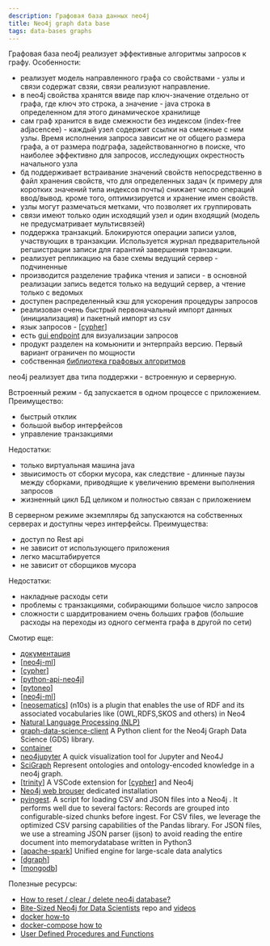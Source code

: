 ```yaml
---
description: Графовая база данных neo4j
title: Neo4j graph data base
tags: data-bases graphs
---
```

Графовая база neo4j реализует эффективные алгоритмы запросов к графу. Особенности:

- реализует модель направленного графа со свойствами - узлы и связи содержат свзяи, связи реализуют направление.
- в neo4j свойства хранятся ввиде пар ключ-значение отдельно от графа, где ключ это строка, а значение - java строка в определенном для этого динамическое хранилище
- сам граф хранится в виде смежности без индексом (index-free adjacencee) - каждый узел содержит ссылки на смежные с ним узлы. Время исполнения запроса зависит не от общего размера графа, а от размера подграфа, задействованногно в поиске, что наиболее эффективно для запросов, исследующих окрестность начального узла
- бд поддерживает встраивание значений свойств непосредственно в файл хранения свойств, что для определенных задач (к примеру для коротких значений типа индексов почты) снижает число операций ввод/вывод. кроме того, оптимизируется и хранение имен свойств.
- узлы могут размечаться метками, что позволяет их группировать
- связи имеют только один исходящий узел и один входящий (модель не предусматривает мультисвязей)
- поддержка транзакций. Блокируются операции записи узлов, участвующих в транзакции. Используется журнал предварительной регшистрации записи для гарантий завершения транзакции.
- реализует репликацию на базе схемы ведущий сервер - подчиненные
- производится разделение трафика чтения и записи - в основной реализации запись ведется только на ведущий сервер, а чтение только с ведомых
- доступен распределенный кэш для ускорения процедуры запросов
- реализован очень быстрый первоначальный импорт данных (инициализация) и пакетный импорт из csv
- язык запросов - [[cypher]]
- есть [gui endpoint](https://neo4j.com/developer/neo4j-browser/) для визуализации запросов
- продукт разделен на комьюнити и энтерпрайз версию. Первый вариант ограничен по мощности
- собственная [библиотека графовых алгоритмов](https://neo4j.com/developer/graph-data-science/graph-algorithms/)

neo4j реализует два типа поддержки - встроенную и серверную.

Встроенный режим - бд запускается в одном процессе с приложением. Преимущество:

- быстрый отклик
- большой выбор интерфейсов
- управление транзакциями

Недостатки:

- только виртуальная машина java
- звыисимость от сборки мусора, как следствие - длинные паузы между сборками, приводящие к увеличению времени выполнения запросов
- жизненный цикл БД целиком и полностью связан с приложением

В серверном режиме экземпляры бд запускаются на собственных серверах и доступны через интерфейсы. Преимущества:

- доступ по Rest api
- не зависит от использующего приложения
- легко масштабируется
- не зависит от сборщиков мусора

Недостатки:

- накладные расходы сети
- проблемы с транзакциями, собирающими большое число запросов
- сложности с шардитрованием очень больших графов (большие расходы на переходы из одного сегмента графа в другой по сети)

Смотир еще:

- [документация](https://neo4j.com/developer/graph-platform/)
- [[neo4j-ml]]
- [[cypher]]
- [[python-api-neo4j]]
- [[pytoneo]]
- [[neo4j-ml]]
- [[neosematics]] (n10s) is a plugin that enables the use of RDF and its associated vocabularies like (OWL,RDFS,SKOS and others) in Neo4
- [Natural Language Processing (NLP)](https://neo4j.com/labs/apoc/4.1/nlp/)
- [graph-data-science-client](https://github.com/neo4j/graph-data-science-client) A Python client for the Neo4j Graph Data Science (GDS) library.
- [container](https://hub.docker.com/_/neo4j/?tab=description)
- [neo4jupyter](https://github.com/merqurio/neo4jupyter) A quick visualization tool for Jupyter and Neo4J
- [SciGraph](https://github.com/SciGraph/SciGraph) Represent ontologies and ontology-encoded knowledge in a neo4j graph.
- [[trinity]] A VSCode extension for [[cypher]] and Neo4j
- [Neo4j web brouser](https://neo4j.com/docs/browser-manual/current/deployment-modes/dedicated-web-server/) dedicated installation
- [pyingest](https://github.com/neo4j-field/pyingest). A script for loading CSV and JSON files into a Neo4j . It performs well due to several factors: Records are grouped into configurable-sized chunks before ingest. For CSV files, we leverage the optimized CSV parsing capabilities of the Pandas library. For JSON files, we use a streaming JSON parser (ijson) to avoid reading the entire document into memorydatabase written in Python3
- [[apache-spark]] Unified engine for large-scale data analytics
- [[dgraph]]
- [[mongodb]]

Полезные ресурсы:

- [How to reset / clear / delete neo4j database?](https://stackoverflow.com/questions/23310114/how-to-reset-clear-delete-neo4j-database)
- [Bite-Sized Neo4j for Data Scientists](https://github.com/cj2001/bite_sized_data_science) repo and [videos](https://neo4j.com/video/bite-sized-neo4j-for-data-scientists/)
- [docker how-to](https://neo4j.com/developer/docker-run-neo4j/)
- [docker-compose how to](https://neo4j.com/labs/kafka/4.0/docker/)
- [User Defined Procedures and Functions](https://neo4j.com/developer/cypher/procedures-functions/)

[//begin]: # "Autogenerated link references for markdown compatibility"
[cypher]: cypher "Cypher query language"
[neo4j-ml]: neo4j-ml "Machine learning in Neo4j"
[python-api-neo4j]: python-api-neo4j "Python api for neo4j"
[pytoneo]: pytoneo "pytoneo client library and toolkit for working with neo4j"
[neosematics]: neosematics "Neosematics"
[trinity]: trinity "Trinity"
[apache-spark]: apache-spark "Unified engine for large-scale data analytics"
[dgraph]: dgraph "Dgraph"
[mongodb]: mongodb "MongoDB"
[//end]: # "Autogenerated link references"
[//begin]: # "Autogenerated link references for markdown compatibility"
[cypher]: cypher "Cypher query language"
[neo4j-ml]: neo4j-ml "Machine learning in Neo4j"
[cypher]: cypher "Cypher query language"
[python-api-neo4j]: python-api-neo4j "Python api for neo4j"
[pytoneo]: pytoneo "pytoneo client library and toolkit for working with neo4j"
[neo4j-ml]: neo4j-ml "Machine learning in Neo4j"
[neosematics]: neosematics "Neosematics"
[trinity]: trinity "Trinity"
[cypher]: cypher "Cypher query language"
[apache-spark]: apache-spark "Unified engine for large-scale data analytics"
[dgraph]: dgraph "Dgraph"
[mongodb]: mongodb "MongoDB"
[//end]: # "Autogenerated link references"